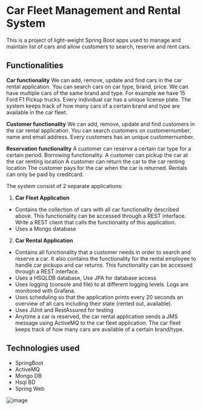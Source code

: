 # Car Fleet Management and Rental System

This is a project of light-weight Spring Boot apps used to manage and maintain list of cars and allow customers to search, reserve and rent cars.

## Functionalities

**Car functionality**
We can add, remove, update and find cars in the car rental application. You can search cars on car
type, brand, price. We can have multiple cars of the same brand and type. For example we have 15
Ford F1 Pickup trucks. Every individual car has a unique license plate.
The system keeps track of how many cars of a certain brand and type are available in the car fleet.

**Customer functionality**
We can add, remove, update and find customers in the car rental application. You can search
customers on customernumber, name and email address. Every customers has an unique
customernumber.

**Reservation functionality**
A customer can reserve a certain car type for a certain period.
Borrowing functionality.
A customer can pickup the car at the car renting location
A customer can return the car to the car renting location
The customer pays for the car when the car is returned.
Rentals can only be paid by creditcard. 

The system consist of 2 separate applications: 

1. **Car Fleet Application** 
  * Contains the collection of cars with all car functionality described above. This functionality can be accessed through a REST interface. Write a REST client that calls the functionality of this application.
  * Uses a Mongo database 
2. **Car Rental Application**
  * Contains all functionality that a customer needs in order to search and reserve a car. It also contains the functionality for the rental employee to handle car pickups and car returns. This
functionality can be accessed through a REST interface.
  * Uses a HSQLDB database, Use JPA for database access
  * Uses logging (console and file) to at different logging levels. Logs are monitored with Grafana.
  * Uses scheduling so that the application prints every 20 seconds an overview of all cars including their state (rented out, available).
  * Uses JUnit and RestAssured for testing
  * Anytime a car is reserved, the car rental application sends a JMS message using ActiveMQ to the car fleet application. The car fleet keeps track of how many cars are available of a certain brand/type.

## Technologies used

* SpringBoot
* ActiveMQ
* Mongo DB
* Hsql BD
* Spring Web

![image](https://github.com/Gebreegziabher/fleet-management-and-rental-system/assets/6954726/593befc7-64c9-4610-9eac-8e2d2b73f8d9)
